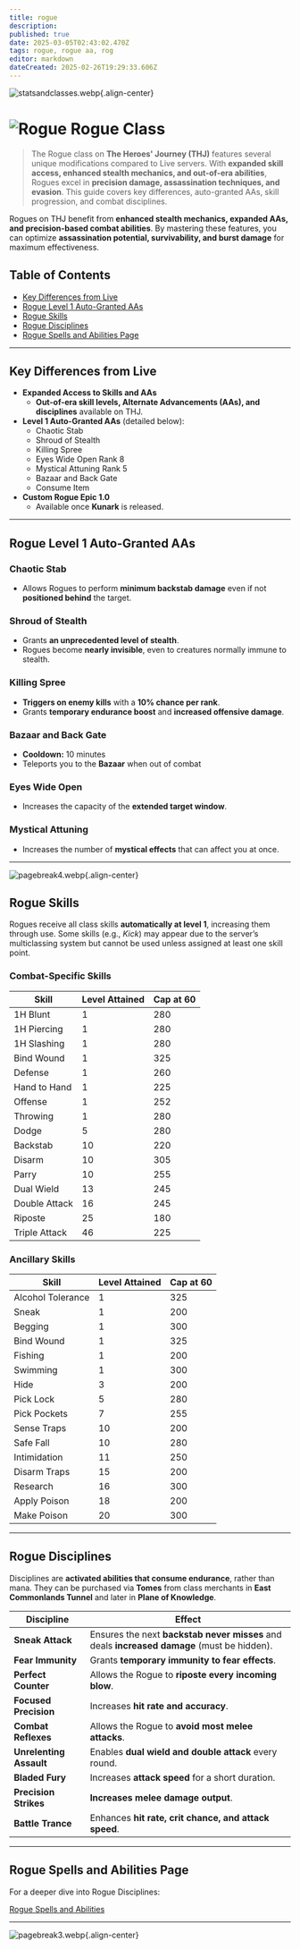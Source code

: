 ```yaml
---
title: rogue
description: 
published: true
date: 2025-03-05T02:43:02.470Z
tags: rogue, rogue aa, rog
editor: markdown
dateCreated: 2025-02-26T19:29:33.606Z
---
```


![statsandclasses.webp](/classes-and-abilities/statsandclasses.webp){.align-center}

# ![Rogue](/classes-and-abilities/rogue.gif) Rogue Class 


> The Rogue class on **The Heroes' Journey (THJ)** features several unique modifications compared to Live servers. With **expanded skill access, enhanced stealth mechanics, and out-of-era abilities**, Rogues excel in **precision damage, assassination techniques, and evasion**. This guide covers key differences, auto-granted AAs, skill progression, and combat disciplines.

Rogues on THJ benefit from **enhanced stealth mechanics, expanded AAs, and precision-based combat abilities**. By mastering these features, you can optimize **assassination potential, survivability, and burst damage** for maximum effectiveness.

## Table of Contents

- [Key Differences from Live](#key-differences-from-live)
- [Rogue Level 1 Auto-Granted AAs](#rogue-level-1-auto-granted-aas)
- [Rogue Skills](#rogue-skills)
- [Rogue Disciplines](#rogue-disciplines)
- [Rogue Spells and Abilities Page](#rogue-spells-and-abilities-page)

---

## Key Differences from Live

- **Expanded Access to Skills and AAs**  
  - **Out-of-era skill levels, Alternate Advancements (AAs), and disciplines** available on THJ.
- **Level 1 Auto-Granted AAs** (detailed below):
  - Chaotic Stab  
  - Shroud of Stealth  
  - Killing Spree  
  - Eyes Wide Open Rank 8  
  - Mystical Attuning Rank 5  
  - Bazaar and Back Gate  
  - Consume Item
- **Custom Rogue Epic 1.0**  
  - Available once **Kunark** is released.

---

## Rogue Level 1 Auto-Granted AAs

### Chaotic Stab

- Allows Rogues to perform **minimum backstab damage** even if not **positioned behind** the target.

### Shroud of Stealth

- Grants **an unprecedented level of stealth**.  
- Rogues become **nearly invisible**, even to creatures normally immune to stealth.

### Killing Spree

- **Triggers on enemy kills** with a **10% chance per rank**.  
- Grants **temporary endurance boost** and **increased offensive damage**.

### Bazaar and Back Gate

- **Cooldown:** 10 minutes  
- Teleports you to the **Bazaar** when out of combat

### Eyes Wide Open

- Increases the capacity of the **extended target window**.

### Mystical Attuning

- Increases the number of **mystical effects** that can affect you at once.

---

![pagebreak4.webp](/pagebreak4.webp){.align-center}

## Rogue Skills

Rogues receive all class skills **automatically at level 1**, increasing them through use. Some skills (e.g., *Kick*) may appear due to the server’s multiclassing system but cannot be used unless assigned at least one skill point.

### Combat-Specific Skills

| Skill         | Level Attained | Cap at 60 |
|---------------|----------------|-----------|
| 1H Blunt      | 1              | 280       |
| 1H Piercing   | 1              | 280       |
| 1H Slashing   | 1              | 280       |
| Bind Wound    | 1              | 325       |
| Defense       | 1              | 260       |
| Hand to Hand  | 1              | 225       |
| Offense       | 1              | 252       |
| Throwing      | 1              | 280       |
| Dodge         | 5              | 280       |
| Backstab      | 10             | 220       |
| Disarm        | 10             | 305       |
| Parry         | 10             | 255       |
| Dual Wield    | 13             | 245       |
| Double Attack | 16             | 245       |
| Riposte       | 25             | 180       |
| Triple Attack | 46             | 225       |

### Ancillary Skills

| Skill            | Level Attained | Cap at 60 |
|------------------|----------------|-----------|
| Alcohol Tolerance| 1              | 325       |
| Sneak            | 1              | 200       |
| Begging          | 1              | 300       |
| Bind Wound       | 1              | 325       |
| Fishing          | 1              | 200       |
| Swimming         | 1              | 300       |
| Hide             | 3              | 200       |
| Pick Lock        | 5              | 280       |
| Pick Pockets     | 7              | 255       |
| Sense Traps      | 10             | 200       |
| Safe Fall        | 10             | 280       |
| Intimidation     | 11             | 250       |
| Disarm Traps     | 15             | 200       |
| Research         | 16             | 300       |
| Apply Poison     | 18             | 200       |
| Make Poison      | 20             | 300       |

---

## Rogue Disciplines

Disciplines are **activated abilities that consume endurance**, rather than mana. They can be purchased via **Tomes** from class merchants in **East Commonlands Tunnel** and later in **Plane of Knowledge**.

| Discipline        | Effect                                                                 |
|-------------------|-------------------------------------------------------------------------|
| **Sneak Attack**  | Ensures the next **backstab never misses** and deals **increased damage** (must be hidden). |
| **Fear Immunity** | Grants **temporary immunity to fear effects**.                          |
| **Perfect Counter** | Allows the Rogue to **riposte every incoming blow**.                  |
| **Focused Precision** | Increases **hit rate and accuracy**.                                |
| **Combat Reflexes**   | Allows the Rogue to **avoid most melee attacks**.                   |
| **Unrelenting Assault** | Enables **dual wield and double attack** every round.             |
| **Bladed Fury**       | Increases **attack speed** for a short duration.                     |
| **Precision Strikes** | **Increases melee damage output**.                                  |
| **Battle Trance**     | Enhances **hit rate, crit chance, and attack speed**.               |

---



## Rogue Spells and Abilities Page

For a deeper dive into Rogue Disciplines:

[Rogue Spells and Abilities](/classes-and-abilities/spells-and-abilities/rog)

---

![pagebreak3.webp](/pagebreak3.webp){.align-center}
